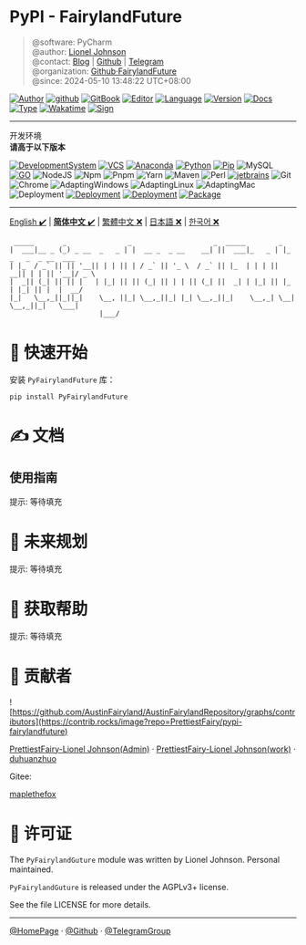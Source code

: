 # PyPI - FairylandFuture

> @software: PyCharm  
> @author: [Lionel Johnson](https://fairy.host)  
> @contact: [Blog](https://blog.fairy.host/) | [Github](https://github.com/PrettiestFairy) | [Telegram](https://t.me/FairylandFuture)  
> @organization: [Github·FairylandFuture](https://github.com/FairylandFuture)  
> @since: 2024-05-10 13:48:22 UTC+08:00

[![Author](https://img.shields.io/badge/Author-Lionel_Johnson-orange)](https://t.me/FairylandFuture) [![github](https://img.shields.io/badge/Github-PrettiestFairy-green)](https://github.com/PrettiestFairy) [![GitBook](https://img.shields.io/badge/Gitbook-Interesting_book-green)](https://interestingbooks.gitbook.io/) [![Editor](https://img.shields.io/badge/Editor-Jetbrains_PyCharm-yellow)](https://www.jetbrains.com/pycharm) [![Language](https://img.shields.io/badge/Language-Markdown-orange)](https://en.wikipedia.org/wiki/Markdown) [![Version](https://img.shields.io/badge/Version-Release-blue)]() [![Docs](https://img.shields.io/badge/Docs-Passing-brightgreen)]() [![Type](https://img.shields.io/badge/Type-Document-blue)]() [![Wakatime](https://wakatime.com/badge/user/fa851759-c657-4b1e-8bcb-3ec3a693a2cd.svg)](https://wakatime.com/@fa851759-c657-4b1e-8bcb-3ec3a693a2cd) [![Sign](https://img.shields.io/badge/%E7%AD%89%E6%88%91%E4%BB%A3%E7%A0%81%E7%BC%96%E6%88%90-%E5%A8%B6%E4%BD%A0%E4%B8%BA%E5%A6%BB%E5%8F%AF%E5%A5%BD-red)](https://fairy.host)

---

开发环境  
**请高于以下版本**

[![DevelopmentSystem](https://img.shields.io/badge/Development%20System-Win11%20Pro%20Workstations%2023H2%20Canary%20Channel-%230078D4?logo=windows11&logoColor=%230078D4)](https://www.microsoft.com/software-download/windows11) [![VCS](https://img.shields.io/badge/VCS-GitHub-%23181717?logo=github&logoColor=%23181717)](https://github.com/AustinFairyland) [![Anaconda](https://img.shields.io/badge/Anaconda-latest-%2344A833?logo=anaconda&logoColor=%2344A833)](https://www.anaconda.com/download#downloads) [![Python](https://img.shields.io/badge/Python-3.9.13-%233776AB?logo=python&logoColor=%233776AB)](https://www.python.org/downloads/release/python-3913/) [![Pip](https://img.shields.io/badge/PIP-23.2.1-%233775A9?logo=pypi&logoColor=%233775A9)](https://pypi.org/) ![MySQL](https://img.shields.io/badge/MySQL-8.0.33-%234479A1?logo=mysql&logoColor=%234479A1) [![GO](https://img.shields.io/badge/Go-1.20.6-%2300ADD8?logo=go&logoColor=%2300ADD8)](https://go.dev/dl/) ![NodeJS](https://img.shields.io/badge/Node-18.18.0-%23339933?logo=nodedotjs&logoColor=%23339933) ![Npm](https://img.shields.io/badge/Npm-10.1.0-%23CB3837?logo=npm&logoColor=%23CB3837) ![Pnpm](https://img.shields.io/badge/Pnpm-8.7.6-%23F69220?logo=pnpm&logoColor=%23F69220) ![Yarn](https://img.shields.io/badge/Yarn-1.22.19-%232C8EBB?logo=yarn&logoColor=%232C8EBB) ![Maven](https://img.shields.io/badge/Maven-3.9.1-%23C71A36?logo=apachemaven&logoColor=%23C71A36) ![Perl](https://img.shields.io/badge/Perl-8.3.0-%2339457E?logo=perl&logoColor=%2339457E) [![jetbrains](https://img.shields.io/badge/Jetbrains-2024-%2347f38a?logo=jetbrains&logoColor=%2347f38a)](https://www.jetbrains.com/) ![Git](https://img.shields.io/badge/Git-2.42.0-%23F05032?logo=git&logoColor=%23F05032) ![Chrome](https://img.shields.io/badge/Chrome-119_dev-%234285F4?logo=googlechrome&logoColor=%234285F4) ![AdaptingWindows](https://img.shields.io/badge/Adapting%20OS-Windows-%230078D4?logo=windows&logoColor=%230078D4) ![AdaptingLinux](https://img.shields.io/badge/Adapting%20OS-Linux-%23FCC624?logo=linux&logoColor=%23FCC624) ![AdaptingMac](https://img.shields.io/badge/Adapting%20OS-Mac-%23ffffff?logo=apple&logoColor=%23ffffff) ![Deployment](https://img.shields.io/badge/Deployment-Local-%2351BB7B?logo=local&logoColor=%2351BB7B) [![Deployment](https://img.shields.io/badge/Deployment-Docker-%232496ED?logo=docker&logoColor=%232496ED)](https://www.docker.com/) [![Deployment](https://img.shields.io/badge/Deployment-Kubernetes-%23326CE5?logo=kubernetes&logoColor=%23326CE5)](https://kubernetes.io/) [![Package](https://img.shields.io/badge/Package-requirements.txt-%2302A8EF?logo=packer&logoColor=%2302A8EF)](requirements.txt)

---

[English ✔️](../../README.md) | [**简体中文** ✔️](README-zh-CN.md) | [繁體中文 ❌]() | [日本語 ❌]() | [한국어 ❌]()

```text
 _____       _               _                    _  _____        _                      
|  ___|__ _ (_) _ __  _   _ | |  __ _  _ __    __| ||  ___|_   _ | |_  _   _  _ __  ___  
| |_  / _` || || '__|| | | || | / _` || '_ \  / _` || |_  | | | || __|| | | || '__|/ _ \ 
|  _|| (_| || || |   | |_| || || (_| || | | || (_| ||  _| | |_| || |_ | |_| || |  |  __/ 
|_|   \__,_||_||_|    \__, ||_| \__,_||_| |_| \__,_||_|    \__,_| \__| \__,_||_|   \___| 
                      |___/
```

# 🚀 快速开始

安装 `PyFairylandFuture` 库：

```shell
pip install PyFairylandFuture
```

# ✍ 文档

## 使用指南

提示: 等待填充

# 🎉 未来规划

提示: 等待填充

# 💚 获取帮助

提示: 等待填充

# 🧑 贡献者

![https://github.com/AustinFairyland/AustinFairylandRepository/graphs/contributors](https://contrib.rocks/image?repo=PrettiestFairy/pypi-fairylandfuture)

[PrettiestFairy-Lionel Johnson(Admin)](https://github.com/PrettiestFairy) · [PrettiestFairy-Lionel Johnson(work)](https://github.com/AustinEngineer) · [duhuanzhuo](https://github.com/duhuanzhuo)

Gitee:

[maplethefox](https://gitee.com/maplethefox)

# 📖 许可证

The `PyFairylandGuture` module was written by Lionel Johnson. Personal maintained.

`PyFairylandGuture` is released under the AGPLv3+ license.

See the file LICENSE for more details.

---

[@HomePage](https://fairy.host) · [@Github](https://github.com/PrettiestFairy) · [@TelegramGroup]()
